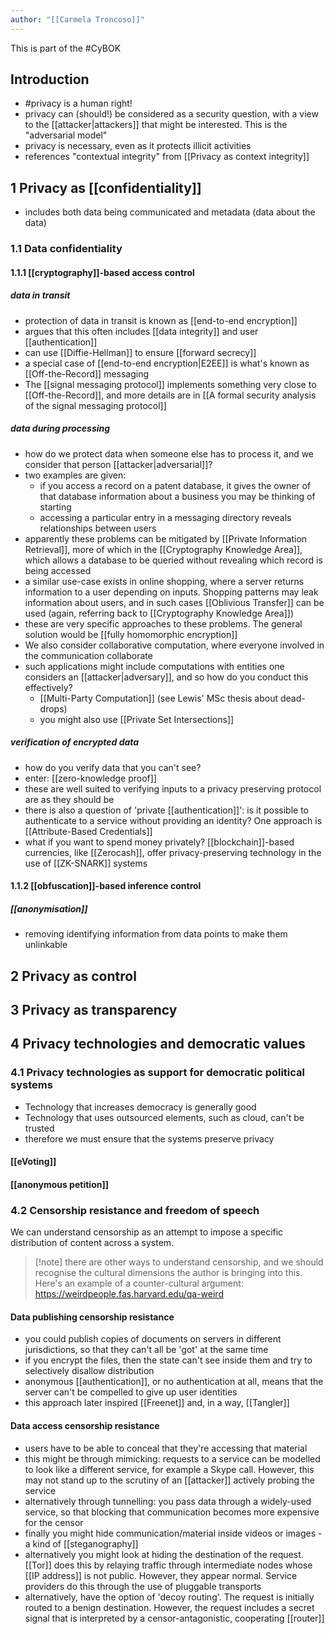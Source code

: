 ```yaml
---
author: "[[Carmela Troncoso]]"
---
```


This is part of the #CyBOK 
## Introduction
- #privacy is a human right!
- privacy can (should!) be considered as a security question, with a view to the [[attacker|attackers]] that might be interested. This is the "adversarial model"
- privacy is necessary, even as it protects illicit activities
- references "contextual integrity" from [[Privacy as context integrity]]
## 1 Privacy as [[confidentiality]]
- includes both data being communicated and metadata (data about the data)
### 1.1 Data confidentiality
#### 1.1.1 [[cryptography]]-based access control
##### data in transit
- protection of data in transit is known as [[end-to-end encryption]]
- argues that this often includes [[data integrity]] and user [[authentication]]
- can use [[Diffie-Hellman]] to ensure [[forward secrecy]]
- a special case of [[end-to-end encryption|E2EE]] is what's known as [[Off-the-Record]] messaging
- The [[signal messaging protocol]] implements something very close to [[Off-the-Record]], and more details are in [[A formal security analysis of the signal messaging protocol]]
##### data during processing
- how do we protect data when someone else has to process it, and we consider that person [[attacker|adversarial]]?
- two examples are given:
	- if you access a record on a patent database, it gives the owner of that database information about a business you may be thinking of starting
	- accessing a particular entry in a messaging directory reveals relationships between users
- apparently these problems can be mitigated by [[Private Information Retrieval]], more of which in the [[Cryptography Knowledge Area]], which allows a database to be queried without revealing which record is being accessed
- a similar use-case exists in online shopping, where a server returns information to a user depending on inputs. Shopping patterns may leak information about users, and in such cases [[Oblivious Transfer]] can be used (again, referring back to [[Cryptography Knowledge Area]])
- these are very specific approaches to these problems. The general solution would be [[fully homomorphic encryption]]
- We also consider collaborative computation, where everyone involved in the communication collaborate
- such applications might include computations with entities one considers an [[attacker|adversary]], and so how do you conduct this effectively?
	- [[Multi-Party Computation]] (see Lewis' MSc thesis about dead-drops)
	- you might also use [[Private Set Intersections]]
##### verification of encrypted data
- how do you verify data that you can't see?
- enter: [[zero-knowledge proof]]
- these are well suited to verifying inputs to a privacy preserving protocol are as they should be
- there is also a question of 'private [[authentication]]': is it possible to authenticate to a service without providing an identity? One approach is [[Attribute-Based Credentials]]
- what if you want to spend money privately? [[blockchain]]-based currencies, like [[Zerocash]], offer privacy-preserving technology in the use of [[ZK-SNARK]] systems
#### 1.1.2 [[obfuscation]]-based inference control
##### [[anonymisation]]
- removing identifying information from data points to make them unlinkable

## 2 Privacy as control

## 3 Privacy as transparency

## 4 Privacy technologies and democratic values
### 4.1 Privacy technologies as support for democratic political systems
- Technology that increases democracy is generally good
- Technology that uses outsourced elements, such as cloud, can't be trusted
- therefore we must ensure that the systems preserve privacy

#### [[eVoting]]

#### [[anonymous petition]]

### 4.2 Censorship resistance and freedom of speech
We can understand censorship as an attempt to impose a specific distribution of content across a system. 

>[!note] there are other ways to understand censorship, and we should recognise the cultural dimensions the author is bringing into this. Here's an example of a counter-cultural argument: https://weirdpeople.fas.harvard.edu/qa-weird

#### Data publishing censorship resistance
- you could publish copies of documents on servers in different jurisdictions, so that they can't all be 'got' at the same time
- if you encrypt the files, then the state can't see inside them and try to selectively disallow distribution
- anonymous [[authentication]], or no authentication at all, means that the server can't be compelled to give up user identities
- this approach later inspired [[Freenet]] and, in a way, [[Tangler]]
#### Data access censorship resistance
- users have to be able to conceal that they're accessing that material
- this might be through mimicking: requests to a service can be modelled to look like a different service, for example a Skype call. However, this may not stand up to the scrutiny of an [[attacker]] actively probing the service
- alternatively through tunnelling: you pass data through a widely-used service, so that blocking that communication becomes more expensive for the censor
- finally you might hide communication/material inside videos or images - a kind of [[steganography]]
- alternatively you might look at hiding the destination of the request. [[Tor]] does this by relaying traffic through intermediate nodes whose [[IP address]] is not public. However, they appear normal. Service providers do this through the use of pluggable transports
- alternatively, have the option of 'decoy routing'. The request is initially routed to a benign destination. However, the request includes a secret signal that is interpreted by a  censor-antagonistic, cooperating [[router]]